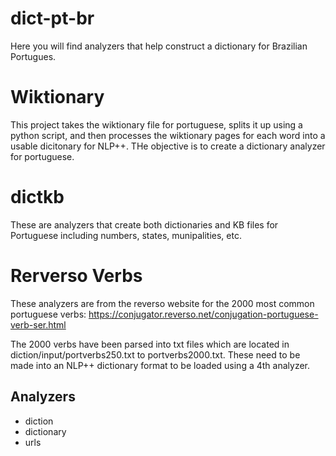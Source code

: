 # dict-pt-br

Here you will find analyzers that help construct a dictionary for Brazilian Portugues.

# Wiktionary

This project takes the wiktionary file for portuguese, splits it up using a python script, and then processes the wiktionary pages for each word into a usable dicitonary for NLP++. THe objective is to create a dictionary analyzer for portuguese.

# dictkb

These are analyzers that create both dictionaries and KB files for Portuguese including numbers, states, munipalities, etc.

# Rerverso Verbs

These analyzers are from the reverso website for the 2000 most common portuguese verbs: https://conjugator.reverso.net/conjugation-portuguese-verb-ser.html

The 2000 verbs have been parsed into txt files which are located in diction/input/portverbs250.txt to portverbs2000.txt. These need to be made into an NLP++ dictionary format to be loaded using a 4th analyzer.

## Analyzers

* diction
* dictionary
* urls
